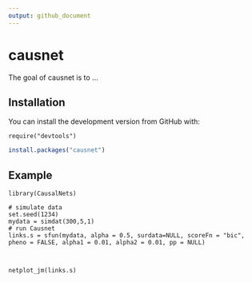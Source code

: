 ```yaml
---
output: github_document
---
```


<!-- README.md is generated from README.Rmd. Please edit that file -->

# causnet

<!-- badges: start -->
<!-- badges: end -->

The goal of causnet is to ...

## Installation

You can install the development version from GitHub with:

```{r installation, eval=FALSE}
require("devtools")

```



``` r
install.packages("causnet")
```

## Example

```{r}
library(CausalNets)

# simulate data
set.seed(1234)
mydata = simdat(300,5,1)
# run Causnet
links.s = sfun(mydata, alpha = 0.5, surdata=NULL, scoreFn = "bic", pheno = FALSE, alpha1 = 0.01, alpha2 = 0.01, pp = NULL)



netplot_jm(links.s)
```



